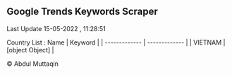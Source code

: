 

## Google Trends Keywords Scraper 
 
Last Update 15-05-2022 , 11:28:51

Country List :
 Name  | Keyword |
| ------------- | ------------- |
| VIETNAM | [object Object] |



© Abdul Muttaqin 
